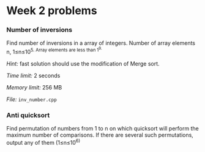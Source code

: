 # Week 2 problems

### Number of inversions

Find number of inversions in a array of integers. Number of array elements n, 1&le;n&le;10<sup>5.
Array elements are less than 1<sup>9. 

*Hint:* fast solution should use the modification of Merge sort.  

*Time limit:* 2 seconds

*Memory limit:* 256 MB

*File:* `inv_number.cpp`

### Anti quicksort

Find permutation of numbers from 1 to n on which quicksort will perform the maximum number of comparisons. If there are several such permutations, output any of them (1&le;n&le;10<sup>6)



